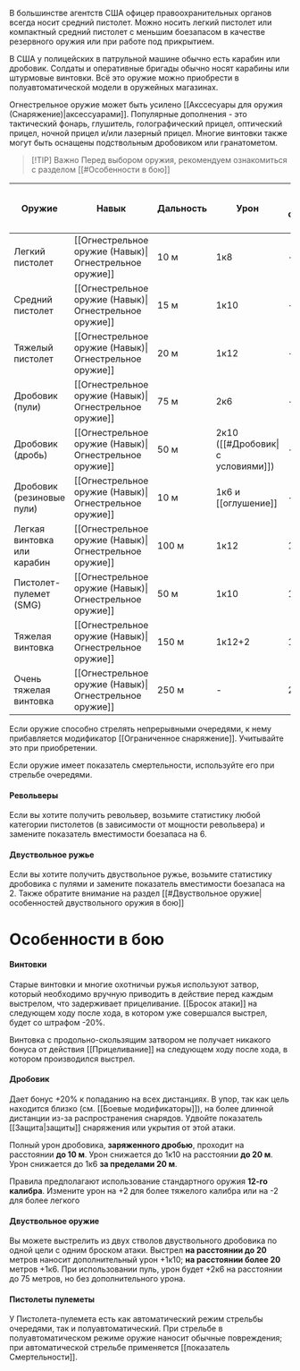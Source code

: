 В большинстве агентств США офицер правоохранительных органов всегда носит средний пистолет. Можно носить легкий пистолет или компактный средний пистолет с меньшим боезапасом в качестве резервного оружия или при работе под прикрытием.

В США у полицейских в патрульной машине обычно есть карабин или дробовик. Солдаты и оперативные бригады обычно носят карабины или штурмовые винтовки. Всё это оружие можно приобрести в полуавтоматической модели в оружейных магазинах.

Огнестрельное оружие может быть усилено [[Акссесуары для оружия (Снаряжение)|аксессуарами]]. Популярные дополнения - это тактический фонарь, глушитель, голографический прицел, оптический прицел, ночной прицел и/или лазерный прицел. Многие винтовки также могут быть оснащены подствольным дробовиком или гранатометом.


> [!TIP] Важно
> Перед выбором оружия, рекомендуем ознакомиться с разделом [[#Особенности в бою]]

| Оружие                      | Навык                                                  | Дальность | Урон                              | [[Показатель смертельности]] | Вместимость боезапаса | [[Бронебойность]] | [[Категории расходов\|Расходы на приобретение]] |
| --------------------------- | ------------------------------------------------------ | --------- | --------------------------------- | ---------------------------- | --------------------- | ----------------- | ----------------------------------------------- |
| Легкий пистолет             | [[Огнестрельное оружие (Навык)\|Огнестрельное оружие]] | 10 м      | 1к8                               | -                            | 7                     | -                 | Целевые                                         |
| Средний пистолет            | [[Огнестрельное оружие (Навык)\|Огнестрельное оружие]] | 15 м      | 1к10                              | -                            | 15                    | -                 | Целевые                                         |
| Тяжелый пистолет            | [[Огнестрельное оружие (Навык)\|Огнестрельное оружие]] | 20 м      | 1к12                              | -                            | 10                    | -                 | Целевые                                         |
| Дробовик (пули)             | [[Огнестрельное оружие (Навык)\|Огнестрельное оружие]] | 75 м      | 2к6                               | -                            | 5                     | -                 | Целевые                                         |
| Дробовик (дробь)            | [[Огнестрельное оружие (Навык)\|Огнестрельное оружие]] | 50 м      | 2к10 ([[#Дробовик\|с условиями]]) | -                            | 5                     | -                 | Целевые                                         |
| Дробовик (резиновые пули)   | [[Огнестрельное оружие (Навык)\|Огнестрельное оружие]] | 10 м      | 1к6 и [[оглушение]]               | -                            | 5                     | -                 | Целевые                                         |
| Легкая винтовка или карабин | [[Огнестрельное оружие (Навык)\|Огнестрельное оружие]] | 100 м     | 1к12                              | 10%                          | 10 или 30             | 3                 | Целевые                                         |
| Пистолет-пулемет (SMG)      | [[Огнестрельное оружие (Навык)\|Огнестрельное оружие]] | 50 м      | 1к10                              | 10%                          | 30                    | -                 | Редкие                                          |
| Тяжелая винтовка            | [[Огнестрельное оружие (Навык)\|Огнестрельное оружие]] | 150 м     | 1к12+2                            | 10%                          | 10 или 20             | 5                 | Редкие                                          |
| Очень тяжелая винтовка      | [[Огнестрельное оружие (Навык)\|Огнестрельное оружие]] | 250 м     | -                                 | 20%                          | 10                    | 5                 | Крупные                                         |

Если оружие способно стрелять непрерывными очередями, к нему прибавляется модификатор [[Ограниченное снаряжение]]. Учитывайте это при приобретении.

Если оружие имеет показатель смертельности, используйте его при стрельбе очередями.
#### Револьверы

Если вы хотите получить револьвер, возьмите статистику любой категории пистолетов (в зависимости от мощности револьвера) и замените показатель вместимости боезапаса на 6.

#### Двуствольное ружье

Если вы хотите получить двуствольное ружье, возьмите статистику дробовика с пулями и замените показатель вместимости боезапаса на 2. Также обратите внимание на раздел [[#Двуствольное оружие|особенностей двуствольного оружия в бою]]

# Особенности в бою

#### Винтовки

Старые винтовки и многие охотничьи ружья используют затвор, который необходимо вручную приводить в действие перед каждым выстрелом, что задерживает прицеливание. [[Бросок атаки]] на следующем ходу после хода, в котором уже совершался выстрел, будет со штрафом -20%.

Винтовка с продольно-скользящим затвором не получает никакого бонуса от действия [[Прицеливание]] на следующем ходу после хода, в котором производился выстрел.

#### Дробовик

Дает бонус +20% к попаданию на всех дистанциях. В упор, так как цель находится близко (см. [[Боевые модификаторы]]), на более длинной дистанции из-за распространения снарядов. Удвойте показатель [[Защита|защиты]] снаряжения или укрытия от этой атаки.

Полный урон дробовика, **заряженного дробью**, проходит на расстоянии **до 10 м**. Урон снижается до 1к10 на расстоянии **до 20 м**. Урон снижается до 1к6 **за пределами 20 м**.

Правила предполагают использование стандартного оружия **12-го калибра**. Измените урон на +2 для более тяжелого калибра или на -2 для более легкого

#### Двуствольное оружие

Вы можете выстрелить из двух стволов двуствольного дробовика по одной цели с одним броском атаки. Выстрел **на расстоянии до 20** метров наносит дополнительный урон +1к10; **на расстоянии более 20** метров +1к6. При использовании пуль, урон будет +2к6 на расстоянии до 75 метров, но без дополнительного урона.

#### Пистолеты пулеметы

У Пистолета-пулемета есть как автоматический режим стрельбы очередями, так и полуавтоматический. При стрельбе в полуавтоматическом режиме оружие наносит обычные повреждения; при автоматической стрельбе применяется [[показатель Смертельности]].